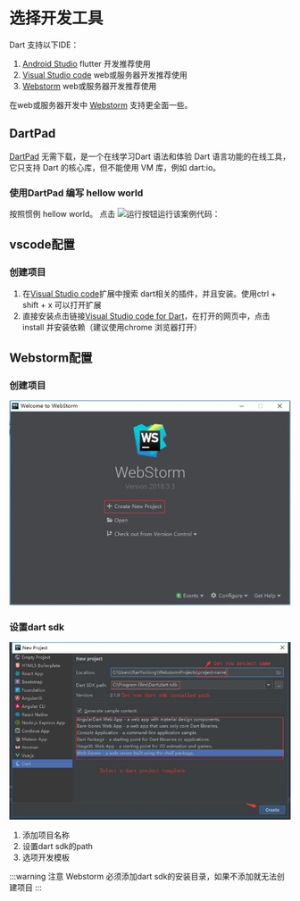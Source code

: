 # 选择开发工具

Dart 支持以下IDE：

1. [Android Studio](http://www.android-studio.org/) flutter 开发推荐使用
2. [Visual Studio code](https://code.visualstudio.com/) web或服务器开发推荐使用
3. [Webstorm](http://www.jetbrains.com/webstorm/) web或服务器开发推荐使用

在web或服务器开发中 [Webstorm](http://www.jetbrains.com/webstorm/) 支持更全面一些。

## DartPad

[DartPad](https://dartpad.ranyunlong.com/) 无需下载，是一个在线学习Dart 语法和体验 Dart 语言功能的在线工具，它只支持 Dart 的核心库，但不能使用 VM 库，例如 dart:io。

### 使用DartPad 编写 hellow world

按照惯例 hellow world。
点击 ![运行](/red-run.png)按钮运行该案例代码：
<DartPad
    id="015b1d48baeb1632b4badb5ef66e73fd"
    vertical-ratio="50"
    height="300"
/>

## vscode配置

### 创建项目
1. 在[Visual Studio code](https://code.visualstudio.com/)扩展中搜索 dart相关的插件，并且安装。使用ctrl + shift + x 可以打开扩展
2. 直接安装点击链接[Visual Studio code for Dart](https://marketplace.visualstudio.com/items?itemName=Dart-Code.dart-code)，在打开的网页中，点击install 并安装依赖（建议使用chrome 浏览器打开）


## Webstorm配置

###  创建项目
![img](./images/webstorm-create-project.jpg)

### 设置dart sdk
![img](./images/webstorm-set-dart-sdk.jpg)

1. 添加项目名称
2. 设置dart sdk的path
3. 选项开发模板

:::warning 注意
Webstorm 必须添加dart sdk的安装目录，如果不添加就无法创建项目
:::
